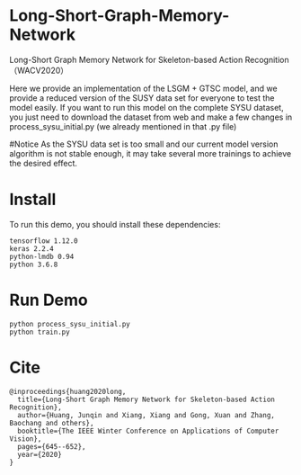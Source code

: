 # Long-Short-Graph-Memory-Network
Long-Short Graph Memory Network for Skeleton-based Action Recognition（WACV2020）

Here we provide an implementation of the LSGM + GTSC model, 
and we provide a reduced version of the SUSY data set for everyone to test the model easily. 
If you want to run this model on the complete SYSU dataset,
you just need to download the dataset from web and make a few changes in process_sysu_initial.py (we already mentioned in that .py file)

#Notice
As the SYSU data set is too small and our current model version algorithm is not stable enough,
it may take several more trainings to achieve the desired effect.

# Install
To run this demo, you should install these dependencies:
```
tensorflow 1.12.0
keras 2.2.4
python-lmdb 0.94
python 3.6.8
```

# Run Demo
```
python process_sysu_initial.py
python train.py
```

# Cite
```
@inproceedings{huang2020long,
  title={Long-Short Graph Memory Network for Skeleton-based Action Recognition},
  author={Huang, Junqin and Xiang, Xiang and Gong, Xuan and Zhang, Baochang and others},
  booktitle={The IEEE Winter Conference on Applications of Computer Vision},
  pages={645--652},
  year={2020}
}
```
